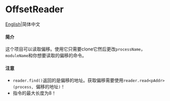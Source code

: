 # OffsetReader

[English](README.md)|简体中文  

#### 简介

这个项目可以读取偏移。使用它只需要clone它然后更改`processName`，`moduleName`和你想要读取的偏移的命令。  

#### 注意

-   `reader.find()`返回的是偏移的地址。获取偏移需要使用`reader.read<pAddr>(process, `偏移的地址`)`！  
-   指令的最大长度为8！  